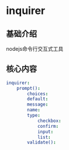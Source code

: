 # inquirer


## 基础介绍

nodejs命令行交互式工具


## 核心内容
```yaml
inquirer:
    prompt():
        choices:
        default:
        message:
        name:
        type:
            checkbox:
            confirm:
            input:
            list:
        validate():
```